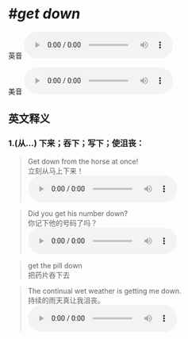 # ***\#get down*** 
英音
<audio src="./media/get down1_AAC.aac" controls="controls"></audio>

美音
<audio src="./media/get down2_AAC.aac" controls="controls"></audio>



  

英文释义
---
### 1.**(从…) 下来；吞下；写下；使沮丧：**  

 > Get down from the horse at once!  
 > 立刻从马上下来！    
<audio src="./media/get-47.aac" controls="controls"></audio>

 > Did you get his number down?  
 > 你记下他的号码了吗？    
<audio src="./media/get-48.aac" controls="controls"></audio>

 > get the pill down  
 > 把药片吞下去    

 > The continual wet weather is getting me down.  
 > 持续的雨天真让我沮丧。    
<audio src="./media/get-49.aac" controls="controls"></audio>


